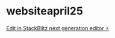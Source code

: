 # websiteapril25

[Edit in StackBlitz next generation editor ⚡️](https://stackblitz.com/~/github.com/cheysleeman/websiteapril25)